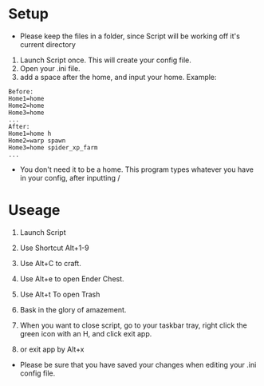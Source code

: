 # Setup
- Please keep the files in a folder, since Script will be working off it's current directory 


1. Launch Script once. This will create your config file. 
2. Open your .ini file. 
3. add a space after the home, and input your home.
Example:
```
Before:
Home1=home
Home2=home
Home3=home
...
After:
Home1=home h
Home2=warp spawn
Home3=home spider_xp_farm
...
```
- You don't need it to be a home. This program types whatever you have in your config, after inputting /
# Useage
1. Launch Script
2. Use Shortcut Alt+1-9
3. Use Alt+C to craft. 
4. Use Alt+e to open Ender Chest. 
5. Use Alt+t To open Trash
6. Bask in the glory of amazement. 

7. When you want to close script, go to your taskbar tray, right click the green icon with an H, and click exit app. 
8. or exit app by Alt+x

- Please be sure that you have saved your changes when editing your .ini config file. 